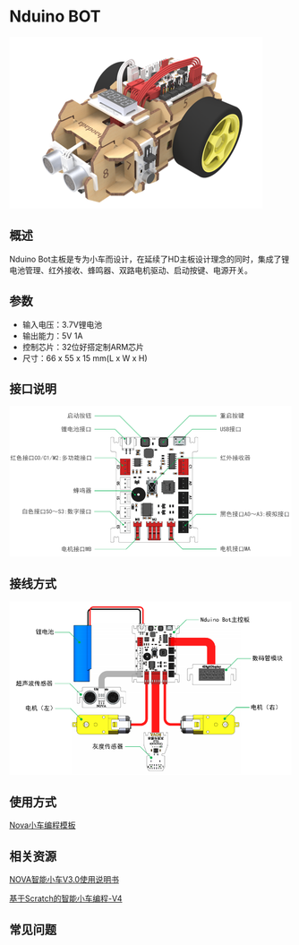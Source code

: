 # Nduino BOT

![](../../.gitbook/assets/a04.png)

## 概述

Nduino Bot主板是专为小车而设计，在延续了HD主板设计理念的同时，集成了锂电池管理、红外接收、蜂鸣器、双路电机驱动、启动按键、电源开关。

## 参数

* 输入电压：3.7V锂电池
* 输出能力：5V 1A
* 控制芯片：32位好搭定制ARM芯片 
* 尺寸：66 x 55 x 15 mm\(L x W x H\)

## 接口说明

![](../../.gitbook/assets/a02.png)

## 接线方式

![](../../.gitbook/assets/a03.png)

## 使用方式

[Nova小车编程模板](http://haohaodada.com/show.php?id=581529)

## 相关资源

[NOVA智能小车V3.0使用说明书](https://github.com/Haohaodada-official/docs/blob/master/jiao-xue-chan-pin/nova-module/pdf/NOVA智能小车V3.0使用说明书.pdf)

[基于Scratch的智能小车编程-V4](https://github.com/Haohaodada-official/docs/blob/master/jiao-xue-chan-pin/nova-module/pdf/基于Scratch的智能小车编程-V4.pdf)

## 常见问题

